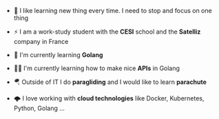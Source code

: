 - 🔭 I like learning new thing every time. I need to stop and focus on one thing

- ⚡ I am a work-study student with the **CESI** school and the **Satelliz** company in France

- 🌱 I'm currently learning **Golang**

- 👨‍💻 I'm currently learning how to make nice **APIs** in Golang

- 🪂 Outside of IT I do **paragliding** and I would like to learn **parachute**

- 🌩️ I love working with **cloud technologies** like Docker, Kubernetes, Python, Golang ...
